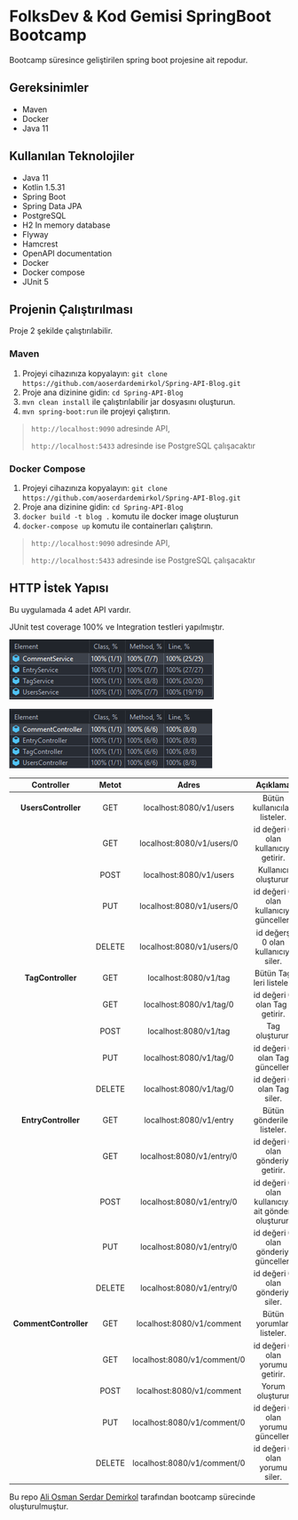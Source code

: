 # FolksDev & Kod Gemisi SpringBoot Bootcamp

Bootcamp süresince geliştirilen spring boot projesine ait repodur.

## Gereksinimler

- Maven
- Docker
- Java 11

## Kullanılan Teknolojiler

- Java 11
- Kotlin 1.5.31
- Spring Boot
- Spring Data JPA
- PostgreSQL
- H2 In memory database
- Flyway
- Hamcrest
- OpenAPI documentation
- Docker
- Docker compose
- JUnit 5

## Projenin Çalıştırılması

Proje 2 şekilde çalıştırılabilir.

### Maven

1. Projeyi cihazınıza kopyalayın: `git clone https://github.com/aoserdardemirkol/Spring-API-Blog.git`
2. Proje ana dizinine gidin: `cd Spring-API-Blog`
3. `mvn clean install` ile çalıştırılabilir jar dosyasını oluşturun.
4. `mvn spring-boot:run` ile projeyi çalıştırın.

> `http://localhost:9090` adresinde API,
>
> `http://localhost:5433` adresinde ise PostgreSQL çalışacaktır 


### Docker Compose

1. Projeyi cihazınıza kopyalayın: `git clone https://github.com/aoserdardemirkol/Spring-API-Blog.git`
2. Proje ana dizinine gidin: `cd Spring-API-Blog`
3. `docker build -t blog .` komutu ile docker image oluşturun
4. `docker-compose up` komutu ile containerları çalıştırın.

> `http://localhost:9090` adresinde API,
>
> `http://localhost:5433` adresinde ise PostgreSQL çalışacaktır

## HTTP İstek Yapısı

Bu uygulamada 4 adet API vardır.

JUnit test coverage 100% ve Integration testleri yapılmıştır.

[![](./img/JUnit%20Test.png "FolksDev & Kod Gemisi")](https://github.com/aoserdardemirkol/)

[![](./img/Integration%20Test.png "FolksDev & Kod Gemisi")](https://github.com/aoserdardemirkol/)

|      Controller       | Metot  |            Adres            |                  Açıklama                           |        
| :-------------------: | :----: | :-------------------------: | :-------------------------------------------------: |
|  **UsersController**  |  GET   | localhost:8080/v1/users     | Bütün kullanıcıları listeler.                       |
|                       |  GET   | localhost:8080/v1/users/0   | id değeri 0 olan kullanıcıyı getirir.               |
|                       |  POST  | localhost:8080/v1/users     | Kullanıcı oluşturur.                                |
|                       |  PUT   | localhost:8080/v1/users/0   | id değeri 0 olan kullanıcıyı günceller.             |
|                       | DELETE | localhost:8080/v1/users/0   | id değerş 0 olan kullanıcıyı siler.                 |
| **TagController**     |  GET   | localhost:8080/v1/tag       | Bütün Tag leri listeler.                            |
|                       |  GET   | localhost:8080/v1/tag/0     | id değeri 0 olan Tag i getirir.                     |
|                       |  POST  | localhost:8080/v1/tag       | Tag oluşturur.                                      |
|                       |  PUT   | localhost:8080/v1/tag/0     | id değeri 0 olan Tag günceller.                     |
|                       | DELETE | localhost:8080/v1/tag/0     | id değeri 0 olan Tag siler.                         |
|  **EntryController**  |  GET   | localhost:8080/v1/entry     | Bütün gönderileri listeler.                         |
|                       |  GET   | localhost:8080/v1/entry/0   | id değeri 0 olan gönderiyi getirir.                 |
|                       |  POST  | localhost:8080/v1/entry/0   | id değeri 0 olan kullanıcıya ait gönderi oluşturur. |
|                       |  PUT   | localhost:8080/v1/entry/0   | id değeri 0 olan gönderiyi günceller.               |
|                       | DELETE | localhost:8080/v1/entry/0   | id değeri 0 olan gönderiyi siler.                   |
| **CommentController** |  GET   | localhost:8080/v1/comment   | Bütün yorumları listeler.                           |
|                       |  GET   | localhost:8080/v1/comment/0 | id değeri 0 olan yorumu getirir.                    |
|                       |  POST  | localhost:8080/v1/comment   | Yorum oluşturur                                     |
|                       |  PUT   | localhost:8080/v1/comment/0 | id değeri 0 olan yorumu günceller.                  |
|                       | DELETE | localhost:8080/v1/comment/0 | id değeri 0 olan yorumu siler.                      |

Bu repo [Ali Osman Serdar Demirkol](https://github.com/aoserdardemirkol) tarafından bootcamp sürecinde
oluşturulmuştur.
